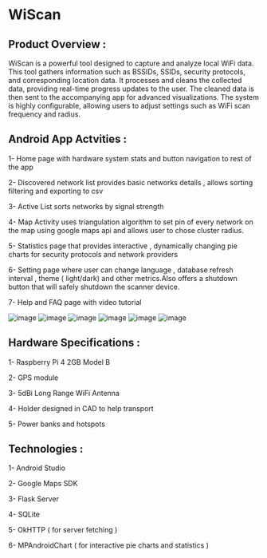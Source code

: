# WiScan

## Product Overview :
WiScan is a powerful tool designed to capture and analyze local WiFi data. 
This tool gathers information such as BSSIDs, SSIDs, security protocols, and corresponding location data. 
It processes and cleans the collected data, providing real-time progress updates to the user. 
The cleaned data is then sent to the accompanying app for advanced visualizations.
The system is highly configurable, allowing users to adjust settings such as WiFi scan frequency and radius.

## Android App Actvities :
1- Home page with hardware system stats and button navigation to rest of the app

2- Discovered network list provides basic networks details , allows sorting filtering and exporting to csv

3- Active List sorts networks by signal strength

4- Map Activity uses triangulation algorithm to set pin of every network on the map using google maps api and allows user to chose cluster radius.

5- Statistics page that provides interactive , dynamically changing pie charts for security protocols and network providers 

6- Setting page where user can change language , database refresh interval , theme ( light/dark) and other metrics.Also offers a shutdown button that will safely shutdown the scanner device.

7- Help and FAQ page with video tutorial


![image](https://github.com/user-attachments/assets/51df8092-c566-4caa-927c-ad6a4be5d806)
![image](https://github.com/user-attachments/assets/3db7dfbd-4550-40cc-9131-532aeb98e12b)
![image](https://github.com/user-attachments/assets/953a8b09-3566-4c6c-87b0-c67518689d95)
![image](https://github.com/user-attachments/assets/6e4b8309-e9ec-4d14-ae79-11b76eed4a11)
![image](https://github.com/user-attachments/assets/4da2815c-8dc4-4702-810f-2b810ca5810a)
![image](https://github.com/user-attachments/assets/891f0a5b-5155-422b-98e7-ffb91e9c7364)


## Hardware Specifications :
1- Raspberry Pi 4 2GB Model B

2- GPS module

3- 5dBi Long Range WiFi Antenna

4- Holder designed in CAD to help transport

5- Power banks and hotspots

## Technologies :
1- Android Studio

2- Google Maps SDK

3- Flask Server

4- SQLite

5- OkHTTP ( for server fetching )

6- MPAndroidChart ( for interactive pie charts and statistics )





